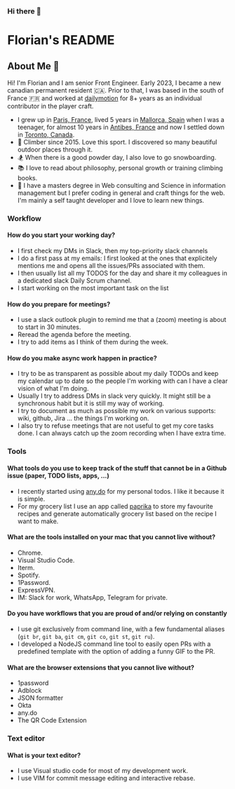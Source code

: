 ### Hi there 👋

# Florian's README

## About Me 👋

Hi! I'm Florian and I am senior Front Engineer. Early 2023, I became a new canadian permanent resident 🇨🇦. Prior to that, I was based in the south of France 🇫🇷 and worked at [dailymotion](https://www.dailymotion.com/) for 8+ years as an individual contributor in the player craft.  

* I grew up in [Paris, France](https://www.google.com/maps/search/?api=1&query=48.884808,2.335369), lived 5 years in [Mallorca, Spain](https://www.google.com/maps/search/?api=1&query=39.567114,2.646143) when I was a teenager, for almost 10 years in [Antibes, France](https://www.google.com/maps/search/?maps/search/?api=1&query=39.567114,2.64614343.578053,7.123383) and now I settled down in [Toronto, Canada](https://www.google.com/maps/search/?maps/search/?api=1&query=43.648095,-79.396904).
* 🧗 Climber since 2015. Love this sport. I discovered so many beautiful outdoor places through it.
* 🏂 When there is a good powder day, I also love to go snowboarding.
* 📚 I love to read about philosophy, personal growth or training climbing books. 
* 🏫 I have a masters degree in Web consulting and Science in information management but I prefer coding in general and craft things for the web. I'm mainly a self taught developer and I love to learn new things.

### Workflow

#### How do you start your working day?

* I first check my DMs in Slack, then my top-priority slack channels
* I do a first pass at my emails: I first looked at the ones that explicitely mentions me and opens all the issues/PRs associated with them.
* I then usually list all my TODOS for the day and share it my colleagues in a dedicated slack Daily Scrum channel.   
* I start working on the most important task on the list

#### How do you prepare for meetings?

* I use a slack outlook plugin to remind me that a (zoom) meeting is about to start in 30 minutes. 
* Reread the agenda before the meeting.
* I try to add items as I think of them during the week.  

#### How do you make async work happen in practice?

* I try to be as transparent as possible about my daily TODOs and keep my calendar up to date so the people I'm working with can I have a clear vision of what I'm doing.
* Usually I try to address DMs in slack very quickly. It might still be a synchronous habit but it is still my way of working.
* I try to document as much as possible my work on various supports: wiki, github, Jira ... the things I'm working on.
* I also try to refuse meetings that are not useful to get my core tasks done. I can always catch up the zoom recording when I have extra time.   

### Tools

#### What tools do you use to keep track of the stuff that cannot be in a Github issue (paper, TODO lists, apps, ...)
* I recently started using [any.do](https://www.any.do/) for my personal todos. I like it because it is simple. 
* For my grocery list I use an app called [paprika](https://www.paprikaapp.com/) to store my favourite recipes and generate automatically grocery list based on the recipe I want to make. 

#### What are the tools installed on your mac that you cannot live without?

* Chrome.
* Visual Studio Code.
* Iterm.
* Spotify.
* 1Password.
* ExpressVPN.
* IM: Slack for work, WhatsApp, Telegram for private.

#### Do you have workflows that you are proud of and/or relying on constantly

* I use git exclusively from command line, with a few fundamental aliases (`git br`, `git ba`, `git cm`, `git co`, `git st`, `git ru`).
* I developed a NodeJS command line tool to easily open PRs with a predefined template with the option of adding a funny GIF to the PR.  

#### What are the browser extensions that you cannot live without?

* 1password
* Adblock
* JSON formatter
* Okta
* any.do
* The QR Code Extension

### Text editor

#### What is your text editor?

* I use Visual studio code for most of my development work.
* I use VIM for commit message editing and interactive rebase.
